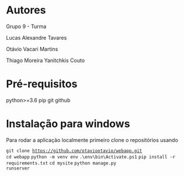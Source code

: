 # Autores
Grupo 9 - Turma 

Lucas Alexandre Tavares 

Otávio Vacari Martins 

Thiago Moreira Yanitchkis Couto 

# Pré-requisitos 

python>=3.6
pip
git
github

# Instalação para windows

Para rodar a aplicação localmente primeiro clone o repositórios usando

<code>git clone https://github.com/otaviootavio/webapp.git </code>
<code>cd webapp</code>
<code>python -m venv env</code>
<code>.\env\bin\Activate.ps1</code>
<code>pip install -r requirements.txt</code>
<code>cd mysite</code>
<code>python manage.py runserver</code>
